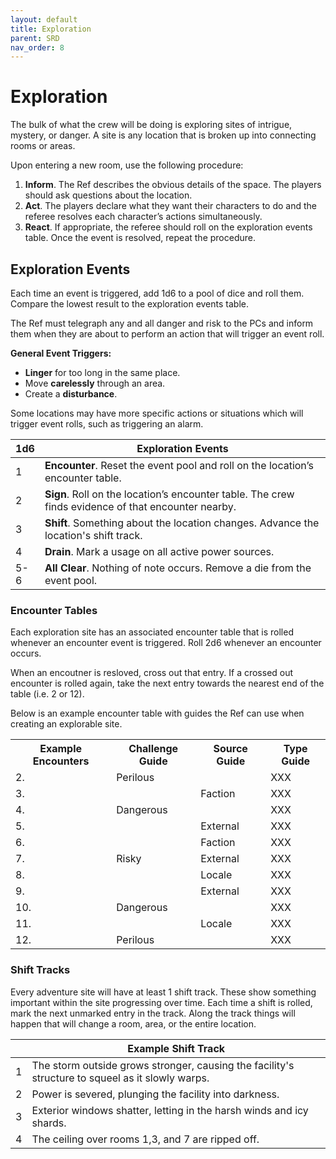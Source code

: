```yaml
---
layout: default
title: Exploration
parent: SRD
nav_order: 8
---
```


# Exploration

The bulk of what the crew will be doing is exploring sites of intrigue, mystery, or danger. A site is any location that is broken up into connecting rooms or areas. 

Upon entering a new room, use the following procedure:
1. **Inform**. The Ref describes the obvious details of the space. The players should ask questions about the location.
2. **Act**. The players declare what they want their characters to do and the referee resolves each character’s actions simultaneously. 
3. **React**. If appropriate, the referee should roll on the exploration events table. Once the event is resolved, repeat the procedure.

## Exploration Events

Each time an event is triggered, add 1d6 to a pool of dice and roll them. Compare the lowest result to the exploration events table.

The Ref must telegraph any and all danger and risk to the PCs and inform them when they are about to perform an action that will trigger an event roll.

**General Event Triggers:**
- **Linger** for too long in the same place.
- Move **carelessly** through an area.
- Create a **disturbance**.

Some locations may have more specific actions or situations which will trigger event rolls, such as triggering an alarm.

| 1d6 | Exploration Events |
|------|------|
| 1 | **Encounter**. Reset the event pool and roll on the location’s encounter table. |
| 2 | **Sign**. Roll on the location’s encounter table. The crew finds evidence of that encounter nearby. |
| 3 | **Shift**. Something about the location changes. Advance the location's shift track. |
| 4 | **Drain**. Mark a usage on all active power sources. |
| 5-6 | **All Clear**. Nothing of note occurs. Remove a die from the event pool. |

### Encounter Tables
Each exploration site has an associated encounter table that is rolled whenever an encounter event is triggered. Roll 2d6 whenever an encounter occurs. 

When an encoutner is resloved, cross out that entry. If a crossed out encounter is rolled again, take the next entry towards the nearest end of the table (i.e. 2 or 12).

Below is an example encounter table with guides the Ref can use when creating an explorable site. 

<table>
  <tr> <th>Example Encounters</th> <th>Challenge Guide</th> <th>Source Guide</th> <th>Type Guide</th> </tr>
  <tr> <td>2. </td> <td>Perilous</td> <td rowspan="3">Faction</td> <td>XXX</td> </tr>
  <tr> <td>3. </td> <td rowspan="3">Dangerous</td> <td>XXX</td> </tr>
  <tr> <td>4. </td> <td>XXX</td> </tr>
  <tr> <td>5. </td> <td>External</td> <td>XXX</td> </tr>
  <tr> <td>6. </td> <td rowspan="3">Risky</td> <td>Faction</td> <td>XXX</td> </tr>
  <tr> <td>7. </td> <td>External</td> <td>XXX</td> </tr>
  <tr> <td>8. </td> <td>Locale</td> <td>XXX</td> </tr>
  <tr> <td>9. </td> <td rowspan="3">Dangerous</td> <td>External</td> <td>XXX</td> </tr>
  <tr> <td>10. </td> <td rowspan="3">Locale</td> <td>XXX</td> </tr>
  <tr> <td>11. </td> <td>XXX</td> </tr>
  <tr> <td>12. </td> <td>Perilous</td> <td>XXX</td> </tr>
</table>

### Shift Tracks

Every adventure site will have at least 1 shift track. These show something important within the site progressing over time. Each time a shift is rolled, mark the next unmarked entry in the track. Along the track things will happen that will change a room, area, or the entire location. 

|  | Example Shift Track |
|------|------|
| 1  | The storm outside grows stronger, causing the facility's structure to squeel as it slowly warps. |
| 2  | Power is severed, plunging the facility into darkness.  |
| 3  | Exterior windows shatter, letting in the harsh winds and icy shards. |
| 4  | The ceiling over rooms 1,3, and 7 are ripped off. |
